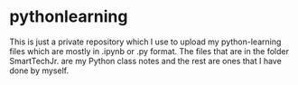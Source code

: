 # pythonlearning

This is just a private repository which I use to upload my python-learning files which are mostly in .ipynb or .py format. The files that are in the folder SmartTechJr. are my Python class notes and the rest are ones that I have done by myself.
